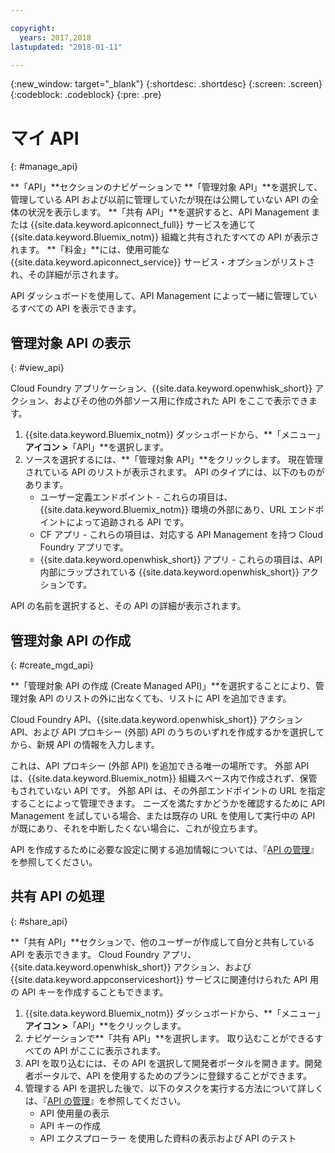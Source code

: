 ```yaml
---

copyright:
  years: 2017,2018
lastupdated: "2018-01-11"

---
```



{:new_window: target="_blank"}
{:shortdesc: .shortdesc}
{:screen: .screen}
{:codeblock: .codeblock}
{:pre: .pre}

# マイ API
{: #manage_api}

**「API」**セクションのナビゲーションで **「管理対象 API」**を選択して、管理している API および以前に管理していたが現在は公開していない API の全体の状況を表示します。 **「共有 API」**を選択すると、API Management または {{site.data.keyword.apiconnect_full}} サービスを通じて {{site.data.keyword.Bluemix_notm}} 組織と共有されたすべての API が表示されます。 **「料金」**には、使用可能な {{site.data.keyword.apiconnect_service}} サービス・オプションがリストされ、その詳細が示されます。

API ダッシュボードを使用して、API Management によって一緒に管理しているすべての API を表示できます。 

## 管理対象 API の表示
{: #view_api}

Cloud Foundry アプリケーション、{{site.data.keyword.openwhisk_short}} アクション、およびその他の外部ソース用に作成された API をここで表示できます。

1. {{site.data.keyword.Bluemix_notm}} ダッシュボードから、**「メニュー」**アイコン >**「API」**を選択します。
2. ソースを選択するには、**「管理対象 API」**をクリックします。 現在管理されている API のリストが表示されます。 API のタイプには、以下のものがあります。
    * ユーザー定義エンドポイント - これらの項目は、{{site.data.keyword.Bluemix_notm}} 環境の外部にあり、URL エンドポイントによって追跡される API です。 
	* CF アプリ - これらの項目は、対応する API Management を持つ Cloud Foundry アプリです。
    * {{site.data.keyword.openwhisk_short}} アプリ - これらの項目は、API 内部にラップされている {{site.data.keyword.openwhisk_short}} アクションです。

API の名前を選択すると、その API の詳細が表示されます。

## 管理対象 API の作成
{: #create_mgd_api}

**「管理対象 API の作成 (Create Managed API)」**を選択することにより、管理対象 API のリストの外に出なくても、リストに API を追加できます。

Cloud Foundry API、{{site.data.keyword.openwhisk_short}} アクション API、および API プロキシー (外部) API のうちのいずれを作成するかを選択してから、新規 API の情報を入力します。  

これは、API プロキシー (外部 API) を追加できる唯一の場所です。 外部 API は、{{site.data.keyword.Bluemix_notm}} 組織スペース内で作成されず、保管もされていない API です。 外部 API は、その外部エンドポイントの URL を指定することによって管理できます。 ニーズを満たすかどうかを確認するために API Management を試している場合、または既存の URL を使用して実行中の API が既にあり、それを中断したくない場合に、これが役立ちます。 

API を作成するために必要な設定に関する追加情報については、『[API の管理](manage_apis.html)』を参照してください。

## 共有 API の処理
{: #share_api}

**「共有 API」**セクションで、他のユーザーが作成して自分と共有している API を表示できます。 Cloud Foundry アプリ、{{site.data.keyword.openwhisk_short}} アクション、および {{site.data.keyword.appconserviceshort}} サービスに関連付けられた API 用の API キーを作成することもできます。

1. {{site.data.keyword.Bluemix_notm}} ダッシュボードから、**「メニュー」**アイコン >**「API」**をクリックします。
2. ナビゲーションで**「共有 API」**を選択します。 取り込むことができるすべての API がここに表示されます。
3. API を取り込むには、その API を選択して開発者ポータルを開きます。開発者ポータルで、API を使用するためのプランに登録することができます。 
4. 管理する API を選択した後で、以下のタスクを実行する方法について詳しくは、『[API の管理](manage_apis.html)』を参照してください。 
    * API 使用量の表示
    * API キーの作成
    * API エクスプローラー を使用した資料の表示および API のテスト
